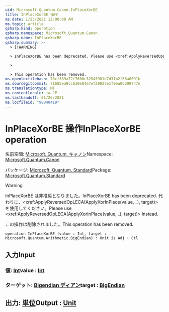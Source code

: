 ```yaml
---
uid: Microsoft.Quantum.Canon.InPlaceXorBE
title: InPlaceXorBE 操作
ms.date: 1/23/2021 12:00:00 AM
ms.topic: article
qsharp.kind: operation
qsharp.namespace: Microsoft.Quantum.Canon
qsharp.name: InPlaceXorBE
qsharp.summary: >-
  > [!WARNING]

  > InPlaceXorBE has been deprecated. Please use <xref:ApplyReversedOpLECA(ApplyXorInPlace(value, _), target)> instead.

  >

  > This operation has been removed.
ms.openlocfilehash: 76cf389a72f7606c32545981d7d31b2f58a0091b
ms.sourcegitcommit: 71605ea9cc630e84e7ef29027e1f0ea06299747e
ms.translationtype: MT
ms.contentlocale: ja-JP
ms.lasthandoff: 01/26/2021
ms.locfileid: "98840419"
---
```

# <a name="inplacexorbe-operation"></a><span data-ttu-id="4b59f-102">InPlaceXorBE 操作</span><span class="sxs-lookup"><span data-stu-id="4b59f-102">InPlaceXorBE operation</span></span>

<span data-ttu-id="4b59f-103">名前空間: [Microsoft. Quantum. キャノン](xref:Microsoft.Quantum.Canon)</span><span class="sxs-lookup"><span data-stu-id="4b59f-103">Namespace: [Microsoft.Quantum.Canon](xref:Microsoft.Quantum.Canon)</span></span>

<span data-ttu-id="4b59f-104">パッケージ: [Microsoft. Quantum. Standard](https://nuget.org/packages/Microsoft.Quantum.Standard)</span><span class="sxs-lookup"><span data-stu-id="4b59f-104">Package: [Microsoft.Quantum.Standard](https://nuget.org/packages/Microsoft.Quantum.Standard)</span></span>


> [!WARNING]
> <span data-ttu-id="4b59f-105">InPlaceXorBE は非推奨となりました。</span><span class="sxs-lookup"><span data-stu-id="4b59f-105">InPlaceXorBE has been deprecated.</span></span> <span data-ttu-id="4b59f-106">代わりに、<xref:ApplyReversedOpLECA(ApplyXorInPlace(value, _), target)> を使用してください。</span><span class="sxs-lookup"><span data-stu-id="4b59f-106">Please use <xref:ApplyReversedOpLECA(ApplyXorInPlace(value, _), target)> instead.</span></span>
>
> <span data-ttu-id="4b59f-107">この操作は削除されました。</span><span class="sxs-lookup"><span data-stu-id="4b59f-107">This operation has been removed.</span></span>



```qsharp
operation InPlaceXorBE (value : Int, target : Microsoft.Quantum.Arithmetic.BigEndian) : Unit is Adj + Ctl
```


## <a name="input"></a><span data-ttu-id="4b59f-108">入力</span><span class="sxs-lookup"><span data-stu-id="4b59f-108">Input</span></span>

### <a name="value--int"></a><span data-ttu-id="4b59f-109">値: [Int](xref:microsoft.quantum.lang-ref.int)</span><span class="sxs-lookup"><span data-stu-id="4b59f-109">value : [Int](xref:microsoft.quantum.lang-ref.int)</span></span>




### <a name="target--bigendian"></a><span data-ttu-id="4b59f-110">ターゲット: [Bigendian ディアン](xref:Microsoft.Quantum.Arithmetic.BigEndian)</span><span class="sxs-lookup"><span data-stu-id="4b59f-110">target : [BigEndian](xref:Microsoft.Quantum.Arithmetic.BigEndian)</span></span>





## <a name="output--unit"></a><span data-ttu-id="4b59f-111">出力: [単位](xref:microsoft.quantum.lang-ref.unit)</span><span class="sxs-lookup"><span data-stu-id="4b59f-111">Output : [Unit](xref:microsoft.quantum.lang-ref.unit)</span></span>

